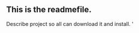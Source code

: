 This is the readmefile.
------------------------

Describe project so all can download it and install. '

